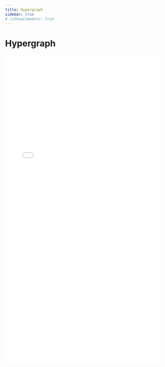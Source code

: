 ```yaml
---
title: Hypergraph
sidebar: true
# isShowComments: true
---
```

# Hypergraph
<ClientOnly>
<title-pv/>
</ClientOnly>

<embed src="/pdf/21-Hypergraph.pdf" type="application/pdf" width="100%" height="1000px" />

<ClientOnly>
  <leave/>
</ClientOnly/>